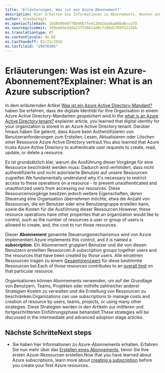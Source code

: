 ```yaml
---
title: 'Erläuterungen: Was ist ein Azure-Abonnement?'
description: Hier erhalten Sie Informationen zu Abonnements, Konten und Angeboten von Azure.
author: alexbuckgit
ms.openlocfilehash: 1650d90d6f78b46b7fe4128d2dab6a80bd6cca78
ms.sourcegitcommit: 3d9ee03e2dda23753661a80c7106d1789f5223bb
ms.translationtype: HT
ms.contentlocale: de-DE
ms.lasthandoff: 02/23/2018
ms.locfileid: "29478305"
---
```

# <a name="explainer-what-is-an-azure-subscription"></a><span data-ttu-id="623d7-103">Erläuterungen: Was ist ein Azure-Abonnement?</span><span class="sxs-lookup"><span data-stu-id="623d7-103">Explainer: What is an Azure subscription?</span></span>

<span data-ttu-id="623d7-104">In dem erläuternden Artikel [Was ist ein Azure Active Directory-Mandant?](tenant-explainer.md) haben Sie erfahren, dass die digitale Identität für Ihre Organisation in einem Azure Active Directory-Mandanten gespeichert wird.</span><span class="sxs-lookup"><span data-stu-id="623d7-104">In the [what is an Azure Active Directory tenant?](tenant-explainer.md) explainer article, you learned that digital identity for your organization is stored in an Azure Active Directory tenant.</span></span> <span data-ttu-id="623d7-105">Darüber hinaus haben Sie gelernt, dass Azure beim Authentifizieren von Benutzeranforderungen zum Erstellen, Lesen, Aktualisieren oder Löschen einer Ressource Azure Active Directory vertraut.</span><span class="sxs-lookup"><span data-stu-id="623d7-105">You also learned that Azure trusts Azure Active Directory to authenticate user requests to create, read, update, or delete a resource.</span></span> 

<span data-ttu-id="623d7-106">Es ist grundsätzlich klar, warum die Ausführung dieser Vorgänge für eine Ressource beschränkt werden muss: Dadurch wird verhindert, dass nicht authentifizierte und nicht autorisierte Benutzer auf unsere Ressourcen zugreifen.</span><span class="sxs-lookup"><span data-stu-id="623d7-106">We fundamentally understand why it's necessary to restrict access to these operations on a resource - to prevent unauthenticated and unauthorized users from accessing our resources.</span></span> <span data-ttu-id="623d7-107">Diese Ressourcenvorgänge besitzen jedoch weitere Eigenschaften, deren Steuerung eine Organisation übernehmen möchte, etwa die Anzahl von Ressourcen, die ein Benutzer oder eine Benutzergruppe erstellen kann, sowie die Kosten für die Ausführung dieser Ressourcen.</span><span class="sxs-lookup"><span data-stu-id="623d7-107">However, these resource operations have other properties that an organization would like to control, such as the number of resources a user or group of users is allowed to create, and, the cost to run those resources.</span></span> 

<span data-ttu-id="623d7-108">Dieser **Abonnement** genannte Steuerungsmechanismus wird von Azure implementiert.</span><span class="sxs-lookup"><span data-stu-id="623d7-108">Azure implements this control, and it is named a **subscription**.</span></span> <span data-ttu-id="623d7-109">Ein Abonnement gruppiert Benutzer und die von diesen Benutzern erstellten Ressourcen.</span><span class="sxs-lookup"><span data-stu-id="623d7-109">A subscription groups together users and the resources that have been created by those users.</span></span> <span data-ttu-id="623d7-110">Alle einzelnen Ressourcen tragen zu einem [Gesamtgrenzwert][subscription-service-limits] für diese bestimmte Ressourcen bei.</span><span class="sxs-lookup"><span data-stu-id="623d7-110">Each of those resources contributes to an [overall limit][subscription-service-limits] on that particular resource.</span></span>

<span data-ttu-id="623d7-111">Organisationen können Abonnements verwenden, um auf der Grundlage von Benutzern, Teams, Projekten oder mithilfe zahlreicher anderer Strategien Kosten zu verwalten und die Erstellung von Ressourcen zu beschränken.</span><span class="sxs-lookup"><span data-stu-id="623d7-111">Organizations can use subscriptions to manage costs and creation of resource by users, teams, projects, or using many other strategies.</span></span> <span data-ttu-id="623d7-112">Diese Strategien werden in den Artikeln zur mittleren und fortgeschrittenen Einführungsphase behandelt.</span><span class="sxs-lookup"><span data-stu-id="623d7-112">These strategies will be discussed in the intermediate and advanced adoption stage articles.</span></span> 

## <a name="next-steps"></a><span data-ttu-id="623d7-113">Nächste Schritte</span><span class="sxs-lookup"><span data-stu-id="623d7-113">Next steps</span></span>

* <span data-ttu-id="623d7-114">Sie haben hier Informationen zu Azure-Abonnements erhalten. Erfahren Sie nun mehr über das [Erstellen eines Abonnements](subscription.md), bevor Sie Ihre ersten Azure-Ressourcen erstellen.</span><span class="sxs-lookup"><span data-stu-id="623d7-114">Now that you have learned about Azure subscriptions, learn more about [creating a subscription](subscription.md) before you create your first Azure resources..</span></span>

<!-- Links -->
[azure-get-started]: https://azure.microsoft.com/get-started/
[azure-offers]: https://azure.microsoft.com/support/legal/offer-details/
[azure-free-trial]: https://azure.microsoft.com/offers/ms-azr-0044p/
[azure-change-subscription-offer]: /azure/billing/billing-how-to-switch-azure-offer
[microsoft-account]: https://account.microsoft.com/account
[subscription-service-limits]: /azure/azure-subscription-service-limits
[docs-organizational-account]: https://docs.microsoft.com/azure/active-directory/sign-up-organization
